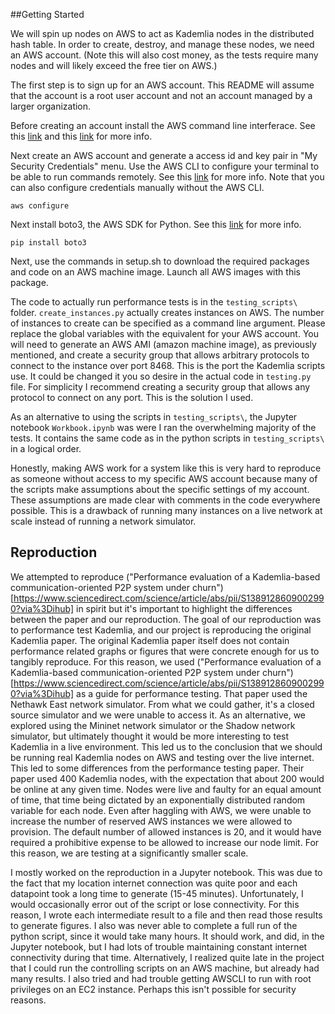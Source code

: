 ##Getting Started

We will spin up nodes on AWS to act as Kademlia nodes in the distributed hash table. In order to create, destroy, and manage these nodes, we need an AWS account. (Note this will also cost money, as the tests require many nodes and will likely exceed the free tier on AWS.)

The first step is to sign up for an AWS account. This README will assume that the account is a root user account and not an account managed by a larger organization.

Before creating an account install the AWS command line interferace. See this [link](https://docs.aws.amazon.com/cli/latest/userguide/cli-chap-welcome.html) and this [link](https://github.com/aws/aws-cli) for more info.

Next create an AWS account and generate a access id and key pair in "My Security Credentials" menu. Use the AWS CLI to configure your terminal to be able to run commands remotely. See this [link](https://github.com/aws/aws-cli) for more info. Note that you can also configure credentials manually without the AWS CLI.

`aws configure`

Next install boto3, the AWS SDK for Python. See this [link](https://github.com/boto/boto3) for more info.

`pip install boto3`

Next,  use the commands in setup.sh to download the required packages and code on an AWS machine image. Launch all AWS images with this package.

The code to actually run performance tests is in the `testing_scripts\` folder. `create_instances.py` actually creates instances on AWS. The number of instances to create can be specified as a command line argument. Please replace the global variables with the equivalent for your AWS account. You will need to generate an AWS AMI (amazon machine image), as previously mentioned, and create a security group that allows arbitrary protocols to connect to the instance over port 8468. This is the port the Kademlia scripts use. It could be changed it you so desire in the actual code in `testing.py` file. For simplicity I recommend creating a security group that allows any protocol to connect on any port. This is the solution I used.

As an alternative to using the scripts in `testing_scripts\`, the Jupyter notebook `Workbook.ipynb` was were I ran the overwhelming majority of the tests. It contains the same code as in the python scripts in `testing_scripts\` in a logical order.

Honestly, making AWS work for a system like this is very hard to reproduce as someone without access to my specific AWS account because many of the scripts make assumptions about the specific settings of my account. These assumptions are made clear with comments in the code everywhere possible. This is a drawback of running many instances on a live network at scale instead of running a network simulator. 

## Reproduction

We attempted to reproduce ("Performance evaluation of a Kademlia-based communication-oriented P2P system under churn")[https://www.sciencedirect.com/science/article/abs/pii/S1389128609002990?via%3Dihub] in spirit but it's important to highlight the differences between the paper and our reproduction. The goal of our reproduction was to performance test Kademlia, and our project is reproducing the original Kademlia paper. The original Kademlia paper itself does not contain performance related graphs or figures that were concrete enough for us to tangibly reproduce. For this reason, we used ("Performance evaluation of a Kademlia-based communication-oriented P2P system under churn")[https://www.sciencedirect.com/science/article/abs/pii/S1389128609002990?via%3Dihub] as a guide for performance testing. That paper used the Nethawk East network simulator. From what we could gather, it's a closed source simulator and we were unable to access it. As an alternative, we explored using the Mininet network simulator or the Shadow network simulator, but ultimately thought it would be more interesting to test Kademlia in a live environment. This led us to the conclusion that we should be running real Kademlia nodes on AWS and testing over the live internet. This led to some differences from the performance testing paper. Their paper used 400 Kademlia nodes, with the expectation that about 200 would be online at any given time. Nodes were live and faulty for an equal amount of time, that time being dictated by an exponentially distributed random variable for each node. Even after haggling with AWS, we were unable to increase the number of reserved AWS instances we were allowed to provision. The default number of allowed instances is 20, and it would have required a prohibitive expense to be allowed to increase our node limit. For this reason, we are testing at a significantly smaller scale.

I mostly worked on the reproduction in a Jupyter notebook. This was due to the fact that my location internet connection was quite poor and each datapoint took a long time to generate (15-45 minutes). Unfortunately, I would occasionally error out of the script or lose connectivity. For this reason, I wrote each intermediate result to a file and then read those results to generate figures. I also was never able to complete a full run of the python script, since it would take many hours. It should work, and did, in the Jupyter notebook, but I had lots of trouble maintaining constant internet connectivity during that time. Alternatively, I realized quite late in the project that I could run the controlling scripts on an AWS machine, but already had many results. I also tried and had trouble getting AWSCLI to run with root privileges on an EC2 instance. Perhaps this isn't possible for security reasons.
